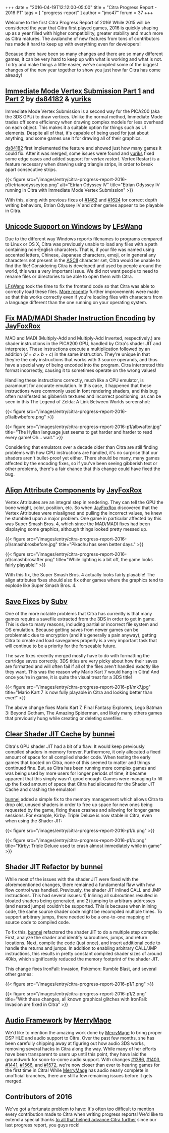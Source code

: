 +++
date = "2016-04-19T12:12:00-05:00"
title = "Citra Progress Report - 2016 P1"
tags = [ "progress-report" ]
author = "jmc47"
forum = 37
+++

Welcome to the first Citra Progress Report of 2016! While 2015 will be considered the year that Citra first played 
 games, 2016 is quickly shaping up as a year filled with higher compatibility, greater stability and much more as Citra 
 matures. The avalanche of new features from tons of contributors has made it hard to keep up with everything even for 
 developers!

Because there have been so many changes and there are so many different games, it can be very hard to keep up with what
 is working and what is not. To try and make things a little easier, we've compiled some of the biggest changes of the 
 new year together to show you just how far Citra has come already!

## [Immediate Mode Vertex Submission Part 1](https://github.com/citra-emu/citra/pull/1394) and [Part 2](https://github.com/citra-emu/citra/pull/1461) by [ds84182](https://github.com/ds84182) & [yuriks](https://github.com/yuriks)

Immediate Mode Vertex Submission is a second way for the PICA200 (aka the 3DS GPU) to draw vertices. Unlike the normal 
 method, Immediate Mode trades off some efficiency when drawing complex models for less overhead on each object. This 
 makes it a suitable option for things such as UI elements.  Despite all of that, it's capable of being used for just 
 about anything, and some games use it for drawing all of their graphics.

[ds84182](https://github.com/ds84182) first implemented the feature and showed just how many games it could fix. After 
 it was merged, some issues were found and [yuriks](https://github.com/yuriks) fixed some edge cases and added support 
 for *vertex restart*. Vertex Restart is a feature necessary when drawing using triangle strips, in order to break apart 
 consecutive strips.

{{< figure src="/images/entry/citra-progress-report-2016-p1/etrianodysseytop.png" 
    alt="Etrian Odyssey IV"
    title="Etrian Odyssey IV running in Citra with Immediate Mode Vertex Submission" >}}

With this, along with previous fixes of [#1462](https://github.com/citra-emu/citra/pull/1462) and 
 [#1624](https://github.com/citra-emu/citra/pull/1624) for correct depth writing behaviors, Etrian Odyssey IV and other
 games appear to be playable in Citra.

## [Unicode Support on Windows](https://github.com/citra-emu/citra/pull/1541) by [LFsWang](https://github.com/LFsWang)

Due to the different way Windows reports filenames to programs compared to Linux or OS X, Citra was previously unable 
 to load any files with a path containing non-English characters. That is, if your file was named using accented 
 letters, Chinese, Japanese characters, emoji, or in general any characters not present in the 
 [ASCII](https://en.wikipedia.org/wiki/ASCII) character set, Citra would be unable to find the file! Considering Citra 
 is developed and used by people around the world, this was a very important issue.  We did not want people to need to 
 rename files or directories to be able to open them with Citra.

[LFsWang](https://github.com/LFsWang) took the time to fix the frontend code so that Citra was able to correctly load 
 these files. [More recently](https://github.com/citra-emu/citra/pull/1620) further improvements were made so that this 
 works correctly even if you're loading files with characters from a language different than the one running on your 
 operating system.

## [Fix MAD/MADI Shader Instruction Encoding](https://github.com/citra-emu/citra/pull/1479) by [JayFoxRox](https://github.com/JayFoxRox)

MAD and MADI (Multiply-Add and Multiply-Add Inverted, respectively.) are shader instructions in the PICA200 GPU, handled
 by Citra's shader JIT and interpreter. These instructions execute a multiplication followed by an addition 
 (*d* = *a* × *b* + *c*) in the same instruction. They're unique in that they're the only instructions that works with 
 3 source operands, and thus have a special way of being encoded into the program. Citra interpreted this format 
 incorrectly, causing it to sometimes operate on the wrong values!

Handling these instructions correctly, much like a CPU emulator, is paramount for accurate emulation. In this case, it 
 happened that these instructions were commonly used in font rendering shaders, and this bug often manifested as 
 gibberish textures and incorrect positioning, as can be seen in this The Legend of Zelda: A Link Between Worlds 
 screenshot:

{{< figure src="/images/entry/citra-progress-report-2016-p1/albwbefore.png" >}}
    
{{< figure src="/images/entry/citra-progress-report-2016-p1/albwafter.jpg" 
    title="The Hylian language just seems to get harder and harder to read every game! Oh... wait." >}}

Considering that emulators over a decade older than Citra are still finding problems with how CPU instructions are 
 handled, it's no surprise that our shaders aren't bullet-proof yet either.  There should be many, many games affected 
 by the encoding fixes, so if you've been seeing gibberish text or other problems, there's a fair chance that this 
 change could have fixed the bug.

## [Align Attribute Components](https://github.com/citra-emu/citra/pull/1496) by [JayFoxRox](https://github.com/JayFoxRox)

Vertex Attributes are an integral step in rendering. They can tell the GPU the bone weight, color, position, etc. So 
 when [JayFoxRox](http://github.com/JayFoxRox) discovered that the Vertex Attributes were misaligned and pulling the 
 incorrect values, he knew he stumbled upon a major problem.  One game in particular affected by this was Super Smash 
 Bros. 4, which since the MAD/MADI fixes had been displaying some graphics, although things looked pretty messed up.

{{< figure src="/images/entry/citra-progress-report-2016-p1/smashbrosbefore.jpg" 
    title="Pikachu has seen better days." >}}
    
{{< figure src="/images/entry/citra-progress-report-2016-p1/smashbrosafter.png" 
    title="While lighting is a bit off, the game looks fairly playable!" >}}

With this fix, the Super Smash Bros. 4 actually looks fairly playable! The align attributes fixes should also fix other 
 games where the graphics tend to explode like Super Smash Bros. 4.

## [Save Fixes](https://github.com/citra-emu/citra/pull/1302) by [Subv](https://github.com/Subv)

One of the more notable problems that Citra has currently is that many games require a savefile extracted from the 3DS 
 in order to get in game. This is due to many reasons, including partial or incorrect file system and OS emulation. 
 Because getting saves from newer games can be problematic due to encryption (and it's generally a pain anyway), getting 
 Citra to create and load savegames properly is a very important task that will continue to be a priority for the 
 forseeable future.

The save fixes recently merged mostly have to do with formatting the cartridge saves correctly. 3DS titles are very 
 picky about how their saves are formatted and will often fail if all of the files aren't handled *exactly* like they 
 want. This was the reason why Mario Kart 7 would hang in Citra! And once you're in game, it is quite the visual treat 
 for a 3DS title!

{{< figure src="/images/entry/citra-progress-report-2016-p1/mk7.jpg" 
    title="Mario Kart 7 is now fully playable in Citra and looking better than ever!" >}}

The above change fixes Mario Kart 7, Final Fantasy Explorers, Lego Batman 3: Beyond Gotham, The Amazing Spiderman, and 
 likely many others games that previously hung while creating or deleting savefiles.

## [Clear Shader JIT Cache](https://github.com/citra-emu/citra/pull/1503) by [bunnei](https://github.com/bunnei)

Citra's GPU shader JIT had a bit of a flaw: It would keep previously compiled shaders in memory forever. Furthermore, 
 it only allocated a fixed amount of space for all compiled shader code.  When testing the early games that booted on 
 Citra, none of this seemed to matter and things continued fine.  But, as Citra has been running more complex games and 
 was being used by more users for longer periods of time, it became apparent that this simply wasn't good enough. Games 
 were managing to fill up the fixed amount of space that Citra had allocated for the Shader JIT Cache and crashing the 
 emulator!

[bunnei](https://github.com/bunnei) added a simple fix to the memory management which allows Citra to drop old, unused 
 shaders in order to free up space for new ones being requested by the game, fixing these crashes and allowing for 
 longer game sessions.  For example, Kirby: Triple Deluxe is now stable in Citra, even when using the Shader JIT:

{{< figure src="/images/entry/citra-progress-report-2016-p1/b.png" >}}

{{< figure src="/images/entry/citra-progress-report-2016-p1/c.png" 
    title="Kirby: Triple Deluxe used to crash almost immediately while in game" >}}

## [Shader JIT Refactor](https://github.com/citra-emu/citra/pull/1546) by [bunnei](https://github.com/bunnei)

While most of the issues with the shader JIT were fixed with the aforemoentioned changes, there remained a fundamental 
 flaw with how flow control was handled. Previously, the shader JIT inlined CALL and JMP instructions. This had several 
 issues: 1) Inlining all subroutines resulted in bloated shaders being generated, and 2) jumping to arbitrary addresses
 (and nested jumps) couldn't be supported. This is because when inlining code, the same source shader code might be 
 recompiled multiple times. To support arbitrary jumps, there needed to be a one-to-one mapping of source code to 
 compiled code.

To fix this, [bunnei](https://github.com/bunnei) refactored the shader JIT to do a multiple step compile: First, 
 analyze the shader and identify subroutines, jumps, and return locations. Next, compile the code (just once), and 
 insert additional code to handle the returns and jumps. In addition to enabling arbitrary CALL/JMP instructions, this 
 results in pretty constant compiled shader sizes of around 40kb, which significantly reduced the memory footprint of 
 the shader JIT.

This change fixes IronFall: Invasion, Pokemon: Rumble Blast, and several other games:

{{< figure src="/images/entry/citra-progress-report-2016-p1/1.png" >}}

{{< figure src="/images/entry/citra-progress-report-2016-p1/2.png" 
    title="With these changes, all known graphical glitches with IronFall: Invasion are fixed in Citra" >}}

## [Audio Framework](https://github.com/citra-emu/citra/pull/1386) by [MerryMage](https://github.com/merrymage)

We'd like to mention the amazing work done by [MerryMage](https://github.com/merrymage) to bring proper DSP HLE and 
 audio support to Citra. Over the past few months, she has been carefully chipping away at figuring out how audio 3DS 
 works, removing several hacks in Citra along the way. While many of her efforts have been transparent to users up 
 until this point, they have laid the groundwork for soon-to-come audio support. With changes 
 [#1386](https://github.com/citra-emu/citra/pull/1386), [#1403](https://github.com/citra-emu/citra/pull/1403), 
 [#1441](https://github.com/citra-emu/citra/pull/1441), [#1566](https://github.com/citra-emu/citra/pull/1566), and 
 [#1572](https://github.com/citra-emu/citra/pull/1572), we're now closer than ever to hearing games for the first time 
 in Citra! While [MerryMage](http://github.com/merrymage) has audio nearly complete in unofficial branches, there are 
 still a few remaining issues before it gets merged.

## Contributors of 2016

We've got a fortunate problem to have: It's often too difficult to mention every contribution made to Citra when 
 writing progress reports! We'd like to extend a special thanks 
 [to all that helped advance Citra further](https://github.com/citra-emu/citra/graphs/contributors?from=2016-01-01&amp;to=2016-04-19&amp;type=c) 
 since our last progress report, you guys rock!
